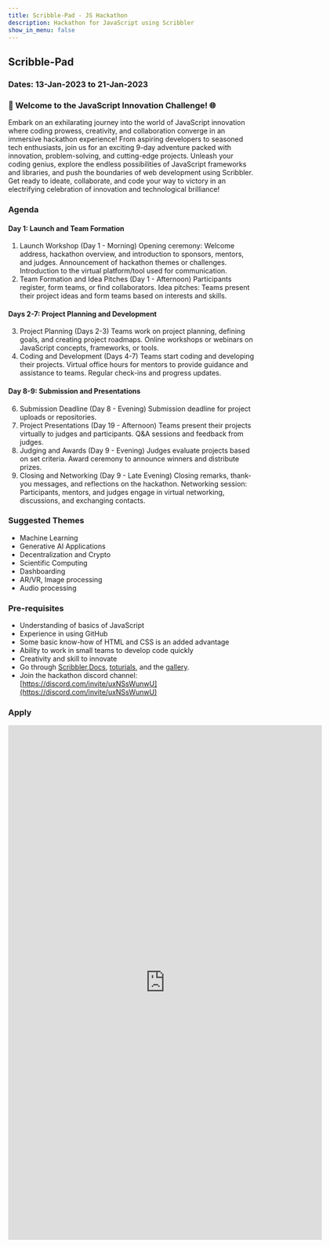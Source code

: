```yaml
---
title: Scribble-Pad - JS Hackathon 
description: Hackathon for JavaScript using Scribbler 
show_in_menu: false
---
```

## Scribble-Pad 

### Dates: 13-Jan-2023 to 21-Jan-2023

### 🚀 Welcome to the JavaScript Innovation Challenge! 🌐

Embark on an exhilarating journey into the world of JavaScript innovation where coding prowess, creativity, and collaboration converge in an immersive  hackathon experience! From aspiring developers to seasoned tech enthusiasts, join us for an exciting 9-day adventure packed with innovation, problem-solving, and cutting-edge projects. Unleash your coding genius, explore the endless possibilities of JavaScript frameworks and libraries, and push the boundaries of web development using Scribbler. Get ready to ideate, collaborate, and code your way to victory in an electrifying celebration of innovation and technological brilliance!

### Agenda

#### Day 1: Launch and Team Formation
1. Launch Workshop (Day 1 - Morning)
Opening ceremony: Welcome address, hackathon overview, and introduction to sponsors, mentors, and judges.
Announcement of hackathon themes or challenges.
Introduction to the virtual platform/tool used for communication.
2. Team Formation and Idea Pitches (Day 1 - Afternoon)
Participants register, form teams, or find collaborators.
Idea pitches: Teams present their project ideas and form teams based on interests and skills.

#### Days 2-7: Project Planning and Development
3. Project Planning (Days 2-3)
Teams work on project planning, defining goals, and creating project roadmaps.
Online workshops or webinars on JavaScript concepts, frameworks, or tools.
4. Coding and Development (Days 4-7)
Teams start coding and developing their projects.
Virtual office hours for mentors to provide guidance and assistance to teams.
Regular check-ins and progress updates.

#### Day 8-9: Submission and Presentations
6. Submission Deadline (Day 8 - Evening)
Submission deadline for project uploads or repositories.
7. Project Presentations (Day 19 - Afternoon)
Teams present their projects virtually to judges and participants.
Q&A sessions and feedback from judges.
8. Judging and Awards (Day 9 - Evening)
Judges evaluate projects based on set criteria.
Award ceremony to announce winners and distribute prizes.
9. Closing and Networking (Day 9 - Late Evening)
Closing remarks, thank-you messages, and reflections on the hackathon.
Networking session: Participants, mentors, and judges engage in virtual networking, discussions, and exchanging contacts.

### Suggested Themes
- Machine Learning
- Generative AI Applications
- Decentralization and Crypto
- Scientific Computing
- Dashboarding
- AR/VR, Image processing
- Audio processing

### Pre-requisites
- Understanding of basics of JavaScript
- Experience in using GitHub
- Some basic know-how of HTML and CSS is an added advantage
- Ability to work in small teams to develop code quickly
- Creativity and skill to innovate
- Go through [Scribbler](https://app.scribbler.live),[Docs](/docs.html), [toturials](/tutorials/), and the [gallery](samples.html).
- Join the hackathon discord channel: [https://discord.com/invite/uxNSsWunwU](https://discord.com/invite/uxNSsWunwU)


### Apply
<iframe src="https://docs.google.com/forms/d/e/1FAIpQLSetd09Lde09WcK1Kr6okorjSS_ZJxaX85D7OYA6s0uQYgIk8Q/viewform?embedded=true" width="640" height="1048" frameborder="0" marginheight="0" marginwidth="0">Loading…</iframe>
